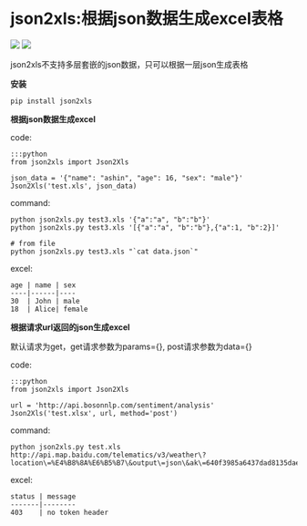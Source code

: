 json2xls:根据json数据生成excel表格
==================================

[![](https://badge.fury.io/py/json2xls.png)](http://badge.fury.io/py/json2xls)
[![](https://pypip.in/d/json2xls/badge.png)](https://pypi.python.org/pypi/json2xls)

json2xls不支持多层套嵌的json数据，只可以根据一层json生成表格

**安装**

    pip install json2xls

**根据json数据生成excel**

code:

    :::python
    from json2xls import Json2Xls

    json_data = '{"name": "ashin", "age": 16, "sex": "male"}'
    Json2Xls('test.xls', json_data)

command:

    python json2xls.py test3.xls '{"a":"a", "b":"b"}'
    python json2xls.py test3.xls '[{"a":"a", "b":"b"},{"a":1, "b":2}]'

    # from file
    python json2xls.py test3.xls "`cat data.json`"

excel:

    age | name | sex
    ----|------|----
    30  | John | male
    18  | Alice| female


**根据请求url返回的json生成excel**

默认请求为get，get请求参数为params={}, post请求参数为data={}

code:

    :::python
    from json2xls import Json2Xls

    url = 'http://api.bosonnlp.com/sentiment/analysis'
    Json2Xls('test.xlsx', url, method='post')

command:

    python json2xls.py test.xls http://api.map.baidu.com/telematics/v3/weather\?location\=%E4%B8%8A%E6%B5%B7\&output\=json\&ak\=640f3985a6437dad8135dae98d775a09

excel:

    status | message
    -------|--------
    403    | no token header


